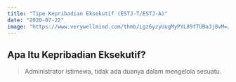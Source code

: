 ```yaml
---
title: "Tipe Kepribadian Eksekutif (ESTJ-T/ESTJ-A)"
date: "2020-07-22"
image: "https://www.verywellmind.com/thmb/Lgz6yzyUugMyPYL89fTUBaJj8vM=/1500x1000/filters:no_upscale():max_bytes(150000):strip_icc()/estj-extraverted-sensing-thinking-judging-2795985-5c2d086746e0fb00014a34f1.png"
---
```

## Apa Itu Kepribadian Eksekutif?
> Administrator istimewa, tidak ada duanya dalam mengelola sesuatu.